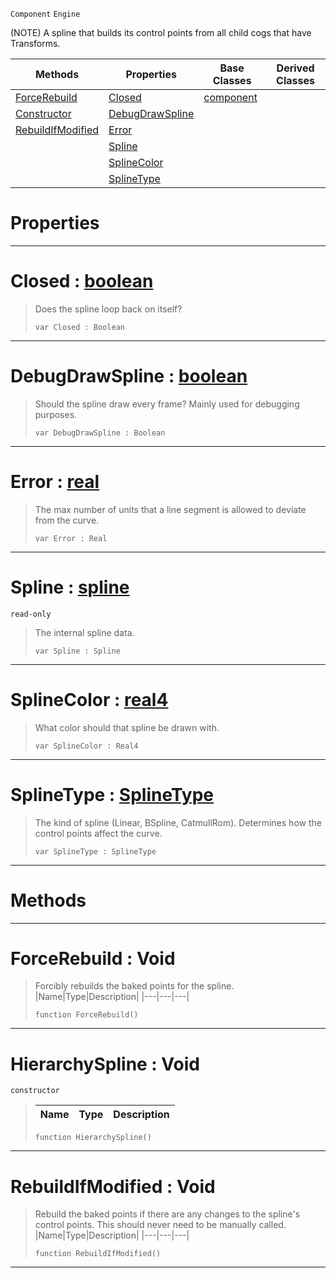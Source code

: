  `Component` `Engine`



(NOTE) A spline that builds its control points from all child cogs that have Transforms.

|Methods|Properties|Base Classes|Derived Classes|
|---|---|---|---|
|[ ForceRebuild](https://github.com/PlasmaEngine/PlasmaDocs/blob/master/code_reference/class_reference/hierarchyspline.markdown#forcerebuild-void)|[ Closed](https://github.com/PlasmaEngine/PlasmaDocs/blob/master/code_reference/class_reference/hierarchyspline.markdown#closed-plasma-engine-docum)|[component](https://github.com/PlasmaEngine/PlasmaDocs/blob/master/code_reference/class_reference/component.markdown)| |
|[ Constructor](https://github.com/PlasmaEngine/PlasmaDocs/blob/master/code_reference/class_reference/hierarchyspline.markdown#hierarchyspline-void)|[ DebugDrawSpline](https://github.com/PlasmaEngine/PlasmaDocs/blob/master/code_reference/class_reference/hierarchyspline.markdown#debugdrawspline-plasma-eng)| | |
|[ RebuildIfModified](https://github.com/PlasmaEngine/PlasmaDocs/blob/master/code_reference/class_reference/hierarchyspline.markdown#rebuildifmodified-void)|[ Error](https://github.com/PlasmaEngine/PlasmaDocs/blob/master/code_reference/class_reference/hierarchyspline.markdown#error-plasma-engine-docume)| | |
| |[ Spline](https://github.com/PlasmaEngine/PlasmaDocs/blob/master/code_reference/class_reference/hierarchyspline.markdown#spline-plasma-engine-docum)| | |
| |[ SplineColor](https://github.com/PlasmaEngine/PlasmaDocs/blob/master/code_reference/class_reference/hierarchyspline.markdown#splinecolor-plasma-engine)| | |
| |[ SplineType](https://github.com/PlasmaEngine/PlasmaDocs/blob/master/code_reference/class_reference/hierarchyspline.markdown#splinetype-plasma-engine-d)| | |


 #  Properties


---  
 #  Closed : [boolean](https://github.com/PlasmaEngine/PlasmaDocs/blob/master/code_reference/lightning_base_types/boolean.markdown)

> Does the spline loop back on itself?
> ``` lang=cpp, name=Lightning
> var Closed : Boolean


---  
 #  DebugDrawSpline : [boolean](https://github.com/PlasmaEngine/PlasmaDocs/blob/master/code_reference/lightning_base_types/boolean.markdown)

> Should the spline draw every frame? Mainly used for debugging purposes.
> ``` lang=cpp, name=Lightning
> var DebugDrawSpline : Boolean


---  
 #  Error : [real](https://github.com/PlasmaEngine/PlasmaDocs/blob/master/code_reference/lightning_base_types/real.markdown)

> The max number of units that a line segment is allowed to deviate from the curve.
> ``` lang=cpp, name=Lightning
> var Error : Real


---  
 #  Spline : [spline](https://github.com/PlasmaEngine/PlasmaDocs/blob/master/code_reference/class_reference/spline.markdown)

 `read-only`

> The internal spline data.
> ``` lang=cpp, name=Lightning
> var Spline : Spline


---  
 #  SplineColor : [real4](https://github.com/PlasmaEngine/PlasmaDocs/blob/master/code_reference/lightning_base_types/real4.markdown)

> What color should that spline be drawn with.
> ``` lang=cpp, name=Lightning
> var SplineColor : Real4


---  
 #  SplineType : [SplineType](https://github.com/PlasmaEngine/PlasmaDocs/blob/master/code_reference/enum_reference.markdown#splinetype)

> The kind of spline (Linear, BSpline, CatmullRom). Determines how the control points affect the curve.
> ``` lang=cpp, name=Lightning
> var SplineType : SplineType


---  
 #  Methods


---  
 #  ForceRebuild : Void

> Forcibly rebuilds the baked points for the spline.
> |Name|Type|Description|
> |---|---|---|
> ``` lang=cpp, name=Lightning
> function ForceRebuild()
> ``` 


---  
 #  HierarchySpline : Void

 `constructor`

> 
> |Name|Type|Description|
> |---|---|---|
> ``` lang=cpp, name=Lightning
> function HierarchySpline()
> ``` 


---  
 #  RebuildIfModified : Void

> Rebuild the baked points if there are any changes to the spline's control points. This should never need to be manually called.
> |Name|Type|Description|
> |---|---|---|
> ``` lang=cpp, name=Lightning
> function RebuildIfModified()
> ``` 


---  
 

 